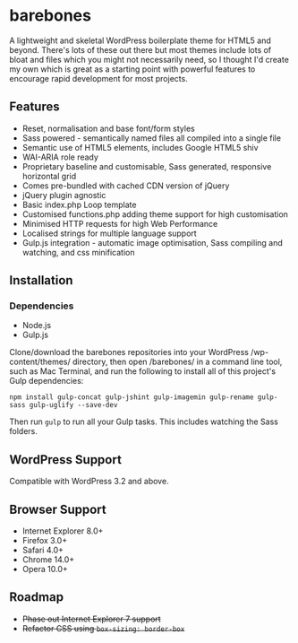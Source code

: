 # barebones

A lightweight and skeletal WordPress boilerplate theme for HTML5 and beyond. There's lots of these out there but most themes include lots of bloat and files which you might not necessarily need, so I thought I'd create my own which is great as a starting point with powerful features to encourage rapid development for most projects.

## Features

* Reset, normalisation and base font/form styles
* Sass powered - semantically named files all compiled into a single file
* Semantic use of HTML5 elements, includes Google HTML5 shiv
* WAI-ARIA role ready
* Proprietary baseline and customisable, Sass generated, responsive horizontal grid
* Comes pre-bundled with cached CDN version of jQuery
* jQuery plugin agnostic
* Basic index.php Loop template
* Customised functions.php adding theme support for high customisation
* Minimised HTTP requests for high Web Performance
* Localised strings for multiple language support
* Gulp.js integration - automatic image optimisation, Sass compiling and watching, and css minification

## Installation

### Dependencies

* Node.js
* Gulp.js

Clone/download the barebones repositories into your WordPress /wp-content/themes/ directory, then open /barebones/ in a command line tool, such as Mac Terminal, and run the following to install all of this project's Gulp dependencies:

    npm install gulp-concat gulp-jshint gulp-imagemin gulp-rename gulp-sass gulp-uglify --save-dev

Then run `gulp` to run all your Gulp tasks. This includes watching the Sass folders.

## WordPress Support

Compatible with WordPress 3.2 and above.

## Browser Support

* Internet Explorer 8.0+
* Firefox 3.0+
* Safari 4.0+
* Chrome 14.0+
* Opera 10.0+


## Roadmap

* ~~Phase out Internet Explorer 7 support~~
* ~~Refactor CSS using `box-sizing: border-box`~~
